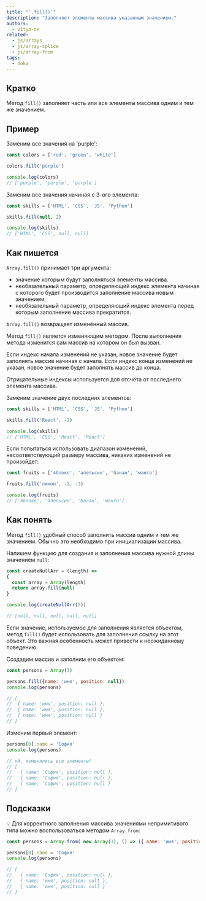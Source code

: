 ```yaml
---
title: "`.fill()`"
description: "Заполняет элементы массива указанным значением."
authors:
  - vitya-ne
related:
  - js/arrays
  - js/array-splice
  - js/array-from
tags:
  - doka
---
```


## Кратко

Метод `fill()` заполняет часть или все элементы массива одним и тем же значением.

## Пример

Заменим все значения на 'purple':

```js
const colors = ['red', 'green', 'white']

colors.fill('purple')

console.log(colors)
// ['purple', 'purple', 'purple']
```

Заменим все значения начиная с 3-ого элемента:

```js
const skills = ['HTML', 'CSS', 'JS', 'Python']

skills.fill(null, 2)

console.log(skills)
// ['HTML', 'CSS', null, null]
```

## Как пишется

`Array.fill()` принимает три аргумента:
- значение которым будут заполняться элементы массива.
- необязательный параметр, определяющий индекс элемента начиная с которого будет производится заполнение массива новым значением.
- необязательный параметр, определяющий индекс элемента перед которым заполнение массива прекратится.

`Array.fill()` возвращает изменённый массив.

Метод `fill()` является изменяющим методом. После выполнения метода изменится сам массив на котором он был вызван.

Если индекс начала изменений не указан, новое значение будет заполнять массив начиная с начала. Если индекс конца изменений не указан, новое значение будет заполнять массив до конца.

Отрицательные индексы используется для отсчёта от последнего элемента массива.

Заменим значение двух последних элементов:

```js
const skills = ['HTML', 'CSS', 'JS', 'Python']

skills.fill('React', -2)

console.log(skills)
// ['HTML', 'CSS', 'React', 'React']
```

Если попытаться использовать диапазон изменений, несоответствующий размеру массива, никаких изменений не произойдет:

```js
const fruits = ['яблоко', 'апельсин', 'банан', 'манго']

fruits.fill('лимон', -2, -3)

console.log(fruits)
// ['яблоко', 'апельсин', 'банан', 'манго']
```

## Как понять

Метод `fill()` удобный способ заполнить массив одним и тем же значением. Обычно это необходимо при инициализации массива.

Напишем функцию для создания и заполнения массива нужной длины значением `null`:

```js
const createNullArr = (length) =>
{
  const array = Array(length)
  return array.fill(null)
}

console.log(createNullArr(5))

// [null, null, null, null, null]
```

Если значение, используемое для заполнения является объектом, метод `fill()` будет использовать для заполнения ссылку на этот объект. Это важная особенность может привести к неожиданному поведению.

Создадим массив и заполним его объектом:

```js
const persons = Array(3)

persons.fill({name: 'имя', position: null})
console.log(persons)

// [
//  { name: 'имя', position: null },
//  { name: 'имя', position: null },
//  { name: 'имя', position: null }
// ]
```
Изменим первый элемент:

```js
persons[0].name = 'София'
console.log(persons)

// ой, изменились все элементы!
// [
//   { name: 'София', position: null },
//   { name: 'София', position: null },
//   { name: 'София', position: null }
// ]
```

## Подсказки

💡 Для корректного заполнения массива значениями непримитивого типа можно воспользоваться методом `Array.from`:

```js
const persons = Array.from( new Array(3), () => ({ name: 'имя', position: null }))

persons[0].name = 'София'
console.log(persons)

// [
//   { name: 'София', position: null },
//   { name: 'имя', position: null },
//   { name: 'имя', position: null }
// ]
```
